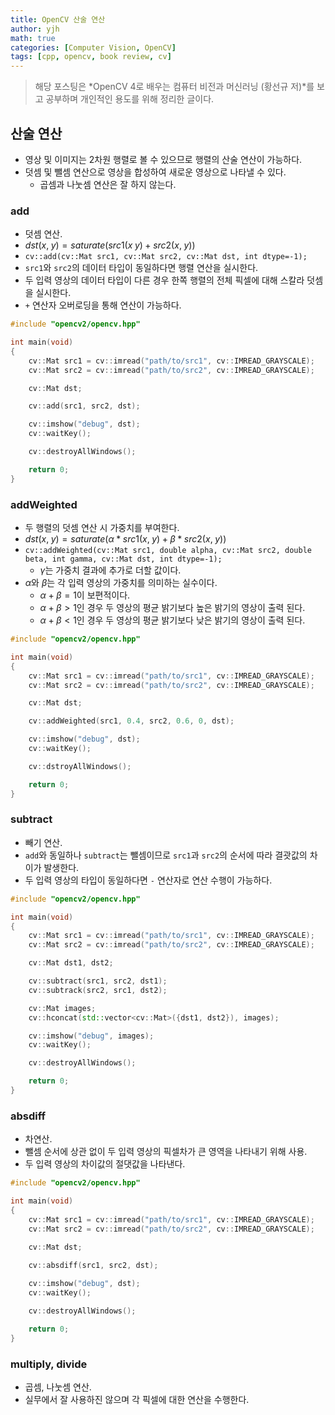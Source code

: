 ```yaml
---
title: OpenCV 산술 연산
author: yjh
math: true
categories: [Computer Vision, OpenCV]
tags: [cpp, opencv, book review, cv]
---
```


> 해당 포스팅은 *OpenCV 4로 배우는 컴퓨터 비전과 머신러닝 (황선규 저)*를 보고 공부하며 개인적인 용도를 위해 정리한 글이다.

## 산술 연산

- 영상 및 이미지는 2차원 행렬로 볼 수 있으므로 행렬의 산술 연산이 가능하다.
- 덧셈 및 뺄셈 연산으로 영상을 합성하여 새로운 영상으로 나타낼 수 있다.
  - 곱셈과 나눗셈 연산은 잘 하지 않는다.

### add

- 덧셈 연산.
- $dst(x, \;y) = saturate(src1(x \;y) \;+ \;src2(x, \;y))$
- `cv::add(cv::Mat src1, cv::Mat src2, cv::Mat dst, int dtype=-1);`
- `src1`와 `src2`의 데이터 타입이 동일하다면 행렬 연산을 실시한다.
- 두 입력 영상의 데이터 타입이 다른 경우 한쪽 행렬의 전체 픽셀에 대해 스칼라 덧셈을 실시한다.
- `+` 연산자 오버로딩을 통해 연산이 가능하다.

```cpp
#include "opencv2/opencv.hpp"

int main(void)
{
    cv::Mat src1 = cv::imread("path/to/src1", cv::IMREAD_GRAYSCALE);
    cv::Mat src2 = cv::imread("path/to/src2", cv::IMREAD_GRAYSCALE);

    cv::Mat dst;

    cv::add(src1, src2, dst);

    cv::imshow("debug", dst);
    cv::waitKey();

    cv::destroyAllWindows();

    return 0;
}
```

### addWeighted

- 두 행렬의 덧셈 연산 시 가중치를 부여한다.
- $dst(x, \;y) = saturate(\alpha * src1(x, \;y) + \beta * src2(x, \;y))$
- `cv::addWeighted(cv::Mat src1, double alpha, cv::Mat src2, double beta, int gamma, cv::Mat dst, int dtype=-1);`
  - $\gamma$는 가중치 결과에 추가로 더할 값이다.
- $\alpha$와 $\beta$는 각 입력 영상의 가중치를 의미하는 실수이다.
  - $\alpha + \beta = 1$이 보편적이다.
  - $\alpha + \beta > 1$인 경우 두 영상의 평균 밝기보다 높은 밝기의 영상이 출력 된다.
  - $\alpha + \beta < 1$인 경우 두 영상의 평균 밝기보다 낮은 밝기의 영상이 출력 된다.

```cpp
#include "opencv2/opencv.hpp"

int main(void)
{
    cv::Mat src1 = cv::imread("path/to/src1", cv::IMREAD_GRAYSCALE);
    cv::Mat src2 = cv::imread("path/to/src2", cv::IMREAD_GRAYSCALE);

    cv::Mat dst;

    cv::addWeighted(src1, 0.4, src2, 0.6, 0, dst);

    cv::imshow("debug", dst);
    cv::waitKey();

    cv::dstroyAllWindows();

    return 0;
}
```

### subtract

- 빼기 연산.
- `add`와 동일하나 `subtract`는 뺄셈이므로 `src1`과 `src2`의 순서에 따라 결괏값의 차이가 발생한다.
- 두 입력 영상의 타입이 동일하다면 `-` 연산자로 연산 수행이 가능하다.

```cpp
#include "opencv2/opencv.hpp"

int main(void)
{
    cv::Mat src1 = cv::imread("path/to/src1", cv::IMREAD_GRAYSCALE);
    cv::Mat src2 = cv::imread("path/to/src2", cv::IMREAD_GRAYSCALE);

    cv::Mat dst1, dst2;

    cv::subtract(src1, src2, dst1);
    cv::subtrack(src2, src1, dst2);

    cv::Mat images;
    cv::hconcat(std::vector<cv::Mat>({dst1, dst2}), images);

    cv::imshow("debug", images);
    cv::waitKey();

    cv::destroyAllWindows();

    return 0;
}
```

### absdiff

- 차연산.
- 뺄셈 순서에 상관 없이 두 입력 영상의 픽셀차가 큰 영역을 나타내기 위해 사용.
- 두 입력 영상의 차이값의 절댓값을 나타낸다.

```cpp
#include "opencv2/opencv.hpp"

int main(void)
{
    cv::Mat src1 = cv::imread("path/to/src1", cv::IMREAD_GRAYSCALE);
    cv::Mat src2 = cv::imread("path/to/src2", cv::IMREAD_GRAYSCALE);

    cv::Mat dst;

    cv::absdiff(src1, src2, dst);
    
    cv::imshow("debug", dst);
    cv::waitKey();

    cv::destroyAllWindows();

    return 0;
}
```

### multiply, divide

- 곱셈, 나눗셈 연산.
- 실무에서 잘 사용하진 않으며 각 픽셀에 대한 연산을 수행한다.
